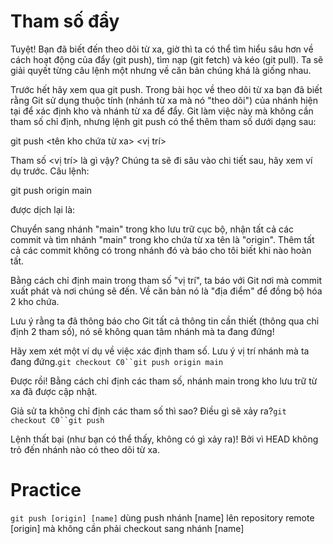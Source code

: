 # Tham số đẩy
Tuyệt! Bạn đã biết đến theo dõi từ xa, giờ thì ta có thể tìm hiểu sâu hơn về cách hoạt động của đẩy (git push), tìm nạp (git fetch) và kéo (git pull). Ta sẽ giải quyết từng câu lệnh một nhưng về căn bản chúng khá là giống nhau.

Trước hết hãy xem qua git push. Trong bài học về theo dõi từ xa bạn đã biết rằng Git sử dụng thuộc tính (nhánh từ xa mà nó "theo dõi") của nhánh hiện tại để xác định kho và nhánh từ xa để đẩy. Git làm việc này mà không cần tham số chỉ định, nhưng lệnh git push có thể thêm tham số dưới dạng sau:

git push <tên kho chứa từ xa> <vị trí>

Tham số <vị trí> là gì vậy? Chúng ta sẽ đi sâu vào chi tiết sau, hãy xem ví dụ trước. Câu lệnh:

git push origin main

được dịch lại là:

Chuyển sang nhánh "main" trong kho lưu trữ cục bộ, nhận tất cả các commit và tìm nhánh "main" trong kho chứa từ xa tên là "origin". Thêm tất cả các commit không có trong nhánh đó và báo cho tôi biết khi nào hoàn tất.

Bằng cách chỉ định main trong tham số "vị trí", ta báo với Git nơi mà commit xuất phát và nơi chúng sẽ đến. Về căn bản nó là "địa điểm" để đồng bộ hóa 2 kho chứa.

Lưu ý rằng ta đã thông báo cho Git tất cả thông tin cần thiết (thông qua chỉ định 2 tham số), nó sẽ không quan tâm nhánh mà ta đang đứng!

Hãy xem xét một ví dụ về việc xác định tham số. Lưu ý vị trí nhánh mà ta đang đứng.`git checkout C0``git push origin main`

Được rồi! Bằng cách chỉ định các tham số, nhánh main trong kho lưu trữ từ xa đã được cập nhật.

Giả sử ta không chỉ định các tham số thì sao? Điều gì sẽ xảy ra?`git checkout C0``git push`

Lệnh thất bại (như bạn có thể thấy, không có gì xảy ra)! Bởi vì HEAD không trỏ đến nhánh nào có theo dõi từ xa.

# Practice

`git push [origin] [name]` dùng push nhánh [name] lên repository remote [origin] mà không cần phải checkout sang nhánh [name]